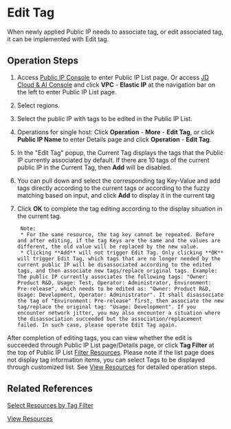 # Edit Tag
When newly applied Public IP needs to associate tag, or edit associated tag, it can be implemented with Edit tag.

## Operation Steps

1. Access [Public IP Console](https://cns-console.jdcloud.com/host/pip/list) to enter Public IP List page. Or access [JD Cloud & AI Console](https://console.jdcloud.com) and click **VPC** - **Elastic IP** at the navigation bar on the left to enter Public IP List page.
2. Select regions.
3. Select the public IP with tags to be edited in the Public IP List.
4. Operations for single host: Click **Operation** - **More** - **Edit Tag**, or click **Public IP Name** to enter Details page and click **Operation** - **Edit Tag**.
5. In the "Edit Tag" popup, the Current Tag displays the tags that the Public IP currently associated by default. If there are 10 tags of the current public IP in the Current Tag, then **Add** will be disabled.
6. You can pull down and select the corresponding tag Key-Value and add tags directly according to the current tags or according to the fuzzy matching based on input, and click **Add** to display it in the current tag
7. Click **OK** to complete the tag editing according to the display situation in the current tag.

		Note:
		* For the same resource, the tag key cannot be repeated. Before and after editing, if the tag Keys are the same and the values are different, the old value will be replaced by the new value.
		* Clicking **Add** will not trigger Edit Tag. Only clicking **OK** will trigger Edit Tag, which tags that are no longer needed by the current public IP will be disassociated according to the edited tags, and then associate new tags/replace original tags. Example: The public IP currently associates the following tags: "Owner: Product R&D, Usage: Test, Operator: Administrator, Environment: Pre-release", which needs to be edited as: "Owner: Product R&D, Usage: Development, Operator: Administrator". It shall disassociate the tag of "Environment: Pre-release" first, then associate the new tag/replace the original tag: "Usage: Development". If you encounter network jitter, you may also encounter a situation where the disassociation succeeded but the association/replacement failed. In such case, please operate Edit Tag again.

After completion of editing tags, you can view whether the edit is succeeded through Public IP List page/Details page, or click **Tag Filter** at the top of Public IP List [Filter Resources](Filter-by-Tag.md). Please note if the list page does not display tag information items, you can select Tags to be displayed through customized list. See [View Resources](../Instance/Query-Instance-Info.md) for detailed operation steps.

## Related References
[Select Resources by Tag Filter](Filter-by-Tag.md)

[View Resources](../Instance/Query-Instance-Info.md)



